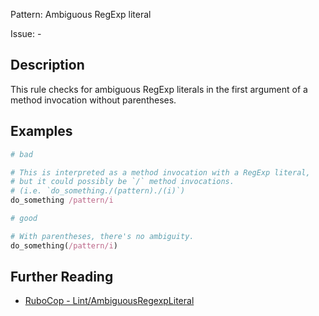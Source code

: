 Pattern: Ambiguous RegExp literal

Issue: -

## Description

This rule checks for ambiguous RegExp literals in the first argument of a method invocation without parentheses.

## Examples

```ruby
# bad

# This is interpreted as a method invocation with a RegExp literal,
# but it could possibly be `/` method invocations.
# (i.e. `do_something./(pattern)./(i)`)
do_something /pattern/i
```
```ruby
# good

# With parentheses, there's no ambiguity.
do_something(/pattern/i)
```

## Further Reading

* [RuboCop - Lint/AmbiguousRegexpLiteral](https://rubocop.readthedocs.io/en/latest/cops_lint/#lintambiguousregexpliteral)
